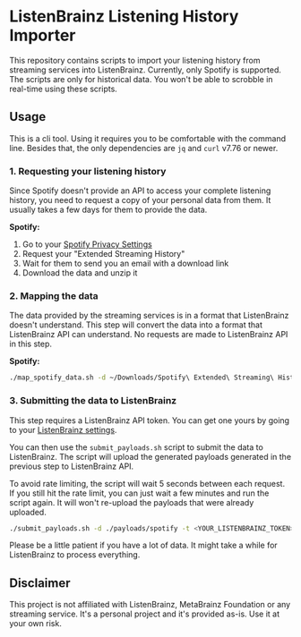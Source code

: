 # ListenBrainz Listening History Importer

This repository contains scripts to import your listening history from streaming services into ListenBrainz. Currently, only Spotify is supported. The scripts are only for historical data. You won't be able to scrobble in real-time using these scripts.


## Usage

This is a cli tool. Using it requires you to be comfortable with the command line. Besides that, the only dependencies are `jq` and `curl` v7.76 or newer. 

### 1. Requesting your listening history  

Since Spotify doesn't provide an API to access your complete listening history, you need to request a copy of your personal data from them. It usually takes a few days for them to provide the data.

**Spotify:**  

1. Go to your [Spotify Privacy Settings](https://www.spotify.com/us/account/privacy/)
2. Request your "Extended Streaming History"
3. Wait for them to send you an email with a download link
4. Download the data and unzip it

### 2. Mapping the data

The data provided by the streaming services is in a format that ListenBrainz doesn't understand. This step will convert the data into a format that ListenBrainz API can understand. No requests are made to ListenBrainz API in this step.

**Spotify:**

```bash
./map_spotify_data.sh -d ~/Downloads/Spotify\ Extended\ Streaming\ History
```

### 3. Submitting the data to ListenBrainz

This step requires a ListenBrainz API token. You can get one yours by going to your [ListenBrainz settings](https://listenbrainz.org/settings/). 

You can then use the `submit_payloads.sh` script to submit the data to ListenBrainz. The script will upload the generated payloads generated in the previous step to ListenBrainz API.

To avoid rate limiting, the script will wait 5 seconds between each request. If you still hit the rate limit, you can just wait a few minutes and run the script again. It will won't re-upload the payloads that were already uploaded.

```bash
./submit_payloads.sh -d ./payloads/spotify -t <YOUR_LISTENBRAINZ_TOKEN>
```

Please be a little patient if you have a lot of data. It might take a while for ListenBrainz to process everything.

## Disclaimer

This project is not affiliated with ListenBrainz, MetaBrainz Foundation or any streaming service. It's a personal project and it's provided as-is. Use it at your own risk.